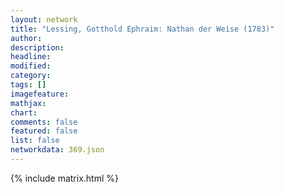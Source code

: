 ```yaml
---
layout: network
title: "Lessing, Gotthold Ephraim: Nathan der Weise (1783)"
author:
description:
headline:
modified:
category:
tags: []
imagefeature: 
mathjax: 
chart: 
comments: false
featured: false
list: false
networkdata: 369.json
---
```

{% include matrix.html %}
